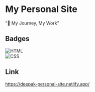 
# My Personal Site

"📌 My Journey, My Work"



## Badges

![HTML](https://img.shields.io/badge/HTML-5-blue)  
![CSS](https://img.shields.io/badge/CSS-3-blue)  



## Link 

https://deepak-personal-site.netlify.app/
